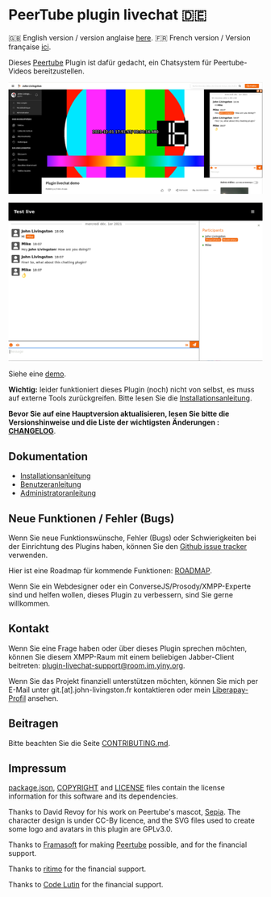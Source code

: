 # PeerTube plugin livechat 🇩🇪

🇬🇧 English version / version anglaise [here](./README.md).
🇫🇷 French version / Version française [ici](./README.fr.md).

Dieses [Peertube](https://joinpeertube.org/) Plugin ist dafür gedacht, ein Chatsystem für Peertube-Videos bereitzustellen.

![Chat screenshot](documentation/screenshots/chat.png)

![Fullscreen chat screenshot](documentation/screenshots/fullscreen.png)

Siehe eine [demo](https://www.yiny.org/w/399a8d13-d4cf-4ef2-b843-98530a8ccbae).

**Wichtig:** leider funktioniert dieses Plugin (noch) nicht von selbst, es muss auf externe Tools zurückgreifen. Bitte lesen Sie die [Installationsanleitung](documentation/installation.de.md).

**Bevor Sie auf eine Hauptversion aktualisieren, lesen Sie bitte die Versionshinweise und die Liste der wichtigsten Änderungen : [CHANGELOG](CHANGELOG.md)**.

## Dokumentation

* [Installationsanleitung](documentation/installation.de.md)
* [Benutzeranleitung](documentation/user.de.md)
* [Administratoranleitung](documentation/admin.de.md)

## Neue Funktionen / Fehler (Bugs)

Wenn Sie neue Funktionswünsche, Fehler (Bugs) oder Schwierigkeiten bei der Einrichtung des Plugins haben, können Sie den [Github issue tracker](https://github.com/JohnXLivingston/peertube-plugin-livechat/issues) verwenden.

Hier ist eine Roadmap für kommende Funktionen: [ROADMAP](ROADMAP.md).

Wenn Sie ein Webdesigner oder ein ConverseJS/Prosody/XMPP-Experte sind und helfen wollen, dieses Plugin zu verbessern, sind Sie gerne willkommen.

## Kontakt

Wenn Sie eine Frage haben oder über dieses Plugin sprechen möchten, können Sie diesem XMPP-Raum mit einem beliebigen Jabber-Client beitreten: [plugin-livechat-support@room.im.yiny.org](xmpp:plugin-livechat-support@room.im.yiny.org?join).

Wenn Sie das Projekt finanziell unterstützen möchten, können Sie mich per E-Mail unter git.[at].john-livingston.fr kontaktieren oder mein [Liberapay-Profil](https://liberapay.com/JohnLivingston/) ansehen.

## Beitragen

Bitte beachten Sie die Seite [CONTRIBUTING.md](CONTRIBUTING.md).

## Impressum

[package.json](package.json), [COPYRIGHT](COPYRIGHT.md) and [LICENSE](LICENSE) files contain the license information for this software and its dependencies.

Thanks to David Revoy for his work on Peertube's mascot, [Sepia](https://www.davidrevoy.com/index.php?tag/peertube).
The character design is under CC-By licence, and the SVG files used to create some logo and avatars in this plugin are GPLv3.0.

Thanks to [Framasoft](https://framasoft.org) for making [Peertube](https://joinpeertube.org/) possible, and for the financial support.

Thanks to [ritimo](https://www.ritimo.org/) for the financial support.

Thanks to [Code Lutin](https://www.codelutin.com/) for the financial support.
